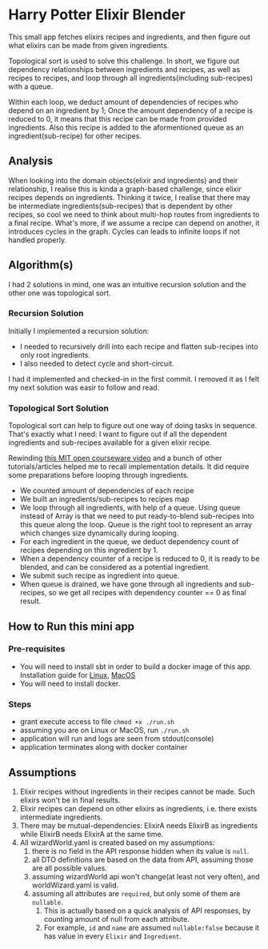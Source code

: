 # Harry Potter Elixir Blender

This small app fetches elixirs recipes and ingredients, and then figure out what elixirs can be made from given ingredients.

Topological sort is used to solve this challenge. In short, we figure out dependency relationships between ingredients and recipes, 
as well as recipes to recipes, and loop through all ingredients(including sub-recipes) with a queue. 

Within each loop, we deduct amount of dependencies of recipes who depend on an ingredient by 1; Once the amount dependency of a 
recipe is reduced to 0, it means that this recipe can be made from provided ingredients. Also this recipe is added to the aformentioned
queue as an ingredient(sub-recipe) for other recipes.

## Analysis
When looking into the domain objects(elixir and ingredients) and their relationship, I realise this is kinda a graph-based challenge, since 
elixir recipes depends on ingredients. Thinking it twice, I realise that there may be intermediate ingredients(sub-recipes) that is dependent 
by other recipes, so cool we need to think about multi-hop routes from ingredients to a final recipe. 
What's more, if we assume a recipe can depend on another, it introduces cycles in the graph. Cycles can leads to infinite loops if 
not handled properly.

## Algorithm(s)
I had 2 solutions in mind, one was an intuitive recursion solution and the other one was topological sort.
### Recursion Solution
Initially I implemented a recursion solution: 
- I needed to recursively drill into each recipe and flatten sub-recipes into only root ingredients.
- I also needed to detect cycle and short-circuit.

I had it implemented and checked-in in the first commit. I removed it as I felt my next solution was easir to follow and read.

### Topological Sort Solution
Topological sort can help to figure out one way of doing tasks in sequence. That's exactly what I need:
I want to figure out if all the dependent ingredients and sub-recipes available for a given elixir recipe.

Rewinding [this MIT open courseware video](https://www.youtube.com/watch?v=AfSk24UTFS8&ab_channel=MITOpenCourseWare) and a bunch of other 
tutorials/articles helped me to recall implementation details. It did require some preparations before looping through ingredients.
- We counted amount of dependencies of each recipe
- We built an ingredients/sub-recipes to recipes map
- We loop through all ingredients, with help of a queue. Using queue instead of Array is that we need to put ready-to-blend sub-recipes into this queue along the loop.
Queue is the right tool to represent an array which changes size dynamically during looping.
- For each ingredient in the queue, we deduct dependency count of recipes depending on this ingredient by 1. 
- When a dependency counter of a recipe is reduced to 0, it is ready to be blended, and can be considered as a potential ingredient.
- We submit such recipe as ingredient into queue.
- When queue is drained, we have gone through all ingredients and sub-recipes, so we get all recipes with dependency counter == 0 as final result. 



## How to Run this mini app
### Pre-requisites
- You will need to install sbt in order to build a docker image of this app.
  Installation guide for [Linux](https://www.scala-sbt.org/1.x/docs/Installing-sbt-on-Linux.html), [MacOS](https://www.scala-sbt.org/1.x/docs/Installing-sbt-on-Mac.html)
- You will need to install docker.
### Steps
- grant execute access to file `chmod +x ./run.sh`
- assuming you are on Linux or MacOS, run `./run.sh`
- application will run and logs are seen from stdout(console)
- application terminates along with docker container

## Assumptions
1. Elixir recipes without ingredients in their recipes cannot be made. Such elixirs won't be in final results.
2. Elixir recipes can depend on other elixirs as ingredients, i.e. there exists intermediate ingredients. 
3. There may be mutual-dependencies: ElixirA needs ElixirB as ingredients while ElixirB needs ElixirA at the same time.
4. All wizardWorld.yaml is created based on my assumptions:
   1. there is no field in the API response hidden when its value is `null`.
   2. all DTO definitions are based on the data from API, assuming those are all possible values.
   3. assuming wizardWorld api won't change(at least not very often), and worldWizard.yaml is valid.
   4. assuming all attributes are `required`, but only some of them are `nullable`. 
      1. This is actually based on a quick analysis of API responses, by counting amount of null from each attribute.
      2. For example, `id` and `name` are assumed `nullable:false` because it has value in every `Elixir` and `Ingredient`.

